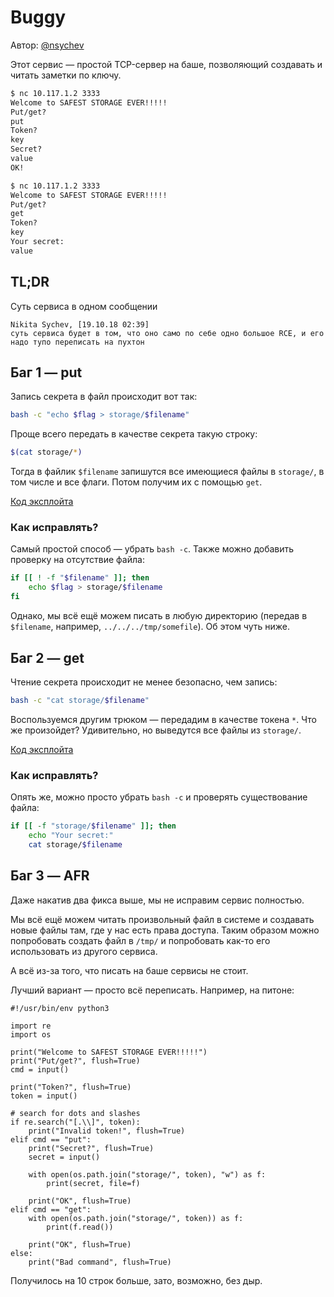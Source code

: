 # Buggy

Автор: [@nsychev](https://github.com/nsychev)

Этот сервис — простой TCP-сервер на баше, позволяющий создавать и читать заметки по ключу.

```bash
$ nc 10.117.1.2 3333
Welcome to SAFEST STORAGE EVER!!!!!
Put/get?
put
Token?
key
Secret?
value
OK!

$ nc 10.117.1.2 3333
Welcome to SAFEST STORAGE EVER!!!!!
Put/get?
get
Token?
key
Your secret:
value
```

## TL;DR

Суть сервиса в одном сообщении

```
Nikita Sychev, [19.10.18 02:39]
суть сервиса будет в том, что оно само по себе одно большое RCE, и его надо тупо переписать на пухтон
```

## Баг 1 — put

Запись секрета в файл происходит вот так:

```bash
bash -c "echo $flag > storage/$filename"
```

Проще всего передать в качестве секрета такую строку:

```bash
$(cat storage/*)
```

Тогда в файлик `$filename` запишутся все имеющиеся файлы в `storage/`, в том числе и все флаги. Потом получим их с помощью `get`.

[Код эксплойта](nsychev_buggy_put.py)

### Как исправлять? 

Самый простой способ — убрать `bash -c`. Также можно добавить проверку на отсутствие файла:

```bash
if [[ ! -f "$filename" ]]; then
    echo $flag > storage/$filename
fi
```

Однако, мы всё ещё можем писать в любую директорию (передав в `$filename`, например, `../../../tmp/somefile`). Об этом чуть ниже.


## Баг 2 — get

Чтение секрета происходит не менее безопасно, чем запись:

```bash
bash -c "cat storage/$filename"
```

Воспользуемся другим трюком — передадим в качестве токена
`*`. Что же произойдет? Удивительно, но выведутся все файлы из `storage/`.

[Код эксплойта](nsychev_buggy_get.py)

### Как исправлять?

Опять же, можно просто убрать `bash -c` и проверять существование файла:

```bash
if [[ -f "storage/$filename" ]]; then
    echo "Your secret:"
    cat storage/$filename
```

## Баг 3 — AFR

Даже накатив два фикса выше, мы не исправим сервис полностью.

Мы всё ещё можем читать произвольный файл в системе и создавать новые файлы там, где у нас есть права доступа. Таким образом можно попробовать создать файл в `/tmp/` и попробовать как-то его использовать из другого сервиса.

А всё из-за того, что писать на баше сервисы не стоит.

Лучший вариант — просто всё переписать. Например, на питоне:

```
#!/usr/bin/env python3

import re
import os

print("Welcome to SAFEST STORAGE EVER!!!!!")
print("Put/get?", flush=True)
cmd = input()

print("Token?", flush=True)
token = input()

# search for dots and slashes 
if re.search("[.\\]", token):
    print("Invalid token!", flush=True)
elif cmd == "put":
    print("Secret?", flush=True)
    secret = input()
    
    with open(os.path.join("storage/", token), "w") as f:
        print(secret, file=f)
    
    print("OK", flush=True)
elif cmd == "get":
    with open(os.path.join("storage/", token)) as f:
        print(f.read())
    
    print("OK", flush=True)
else:
    print("Bad command", flush=True)
```

Получилось на 10 строк больше, зато, возможно, без дыр.
